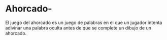 # Ahorcado-
El juego del ahorcado es un juego de palabras en el que un jugador intenta adivinar una palabra oculta antes de que se complete un dibujo de un ahorcado.
